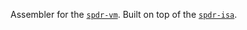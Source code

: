 Assembler for the [`spdr-vm`](https://github.com/Barca545/spdr-vm.git). Built on top of the [`spdr-isa`](https://github.com/Barca545/spdr-isa.git).